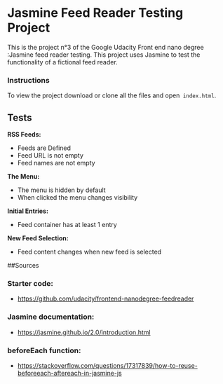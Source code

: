 # Jasmine Feed Reader Testing Project

This is the project n°3 of the Google Udacity Front end nano degree :Jasmine feed reader testing.
This project uses Jasmine to test the functionality of a fictional feed reader.

### Instructions

To view the project download or clone all the files and open` index.html`.

## Tests

**RSS Feeds:**
* Feeds are Defined
* Feed URL is not empty
* Feed names are not empty

**The Menu:**
* The menu is hidden by default
* When clicked the menu changes visibility

**Initial Entries:**
* Feed container has at least 1 entry

**New Feed Selection:**
* Feed content changes when new feed is selected

##Sources

### Starter code:

-   https://github.com/udacity/frontend-nanodegree-feedreader

### Jasmine documentation:

-   https://jasmine.github.io/2.0/introduction.html

### beforeEach function:

-   https://stackoverflow.com/questions/17317839/how-to-reuse-beforeeach-aftereach-in-jasmine-js
